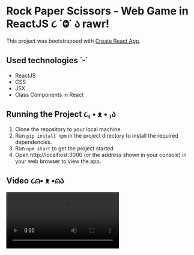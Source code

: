 # Rock Paper Scissors - Web Game in ReactJS ૮ ˙Ⱉ˙ ა rawr!
This project was bootstrapped with [Create React App](https://github.com/facebook/create-react-app).

## Used technologies ˙ᵕ˙
* ReactJS
* CSS
* JSX
* Class Components in React

## Running the Project ૮₍ • ᴥ • ₎ა
1. Clone the repository to your local machine.
2. Run ```pip install npm``` in the project directory to install the required dependencies.
3. Run ```npm start``` to get the project started
4. Open http://localhost:3000 (or the address shown in your console) in your web browser to view the app.

## Video ૮⍝• ᴥ •⍝ა
<video controls src="RPS.mp4" title="Title"></video>
